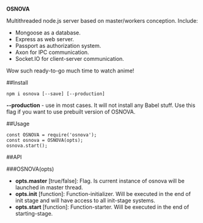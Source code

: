 **OSNOVA**

Multithreaded node.js server based on master/workers conception.
Include:
- Mongoose as a database.
- Express as web server.
- Passport as authorization system.
- Axon for IPC communication.
- Socket.IO for client-server communication.

Wow such ready-to-go much time to watch anime!

##Install

    npm i osnova [--save] [--production]

  **--production** - use in most cases. It will not install any Babel stuff. Use this flag if you want to use prebuilt version of OSNOVA.

##Usage

    const OSNOVA = require('osnova');
    const osnova = OSNOVA(opts);
    osnova.start();

##API 

###OSNOVA(opts)

- **opts.master** [true/false]: 
Flag. Is current instance of osnova will be launched in master thread.
- **opts.init** [function]: 
Function-initializer. Will be executed in the end of init stage and will have access to all init-stage systems.
- **opts.start** [function]:
Function-starter. Will be executed in the end of starting-stage.